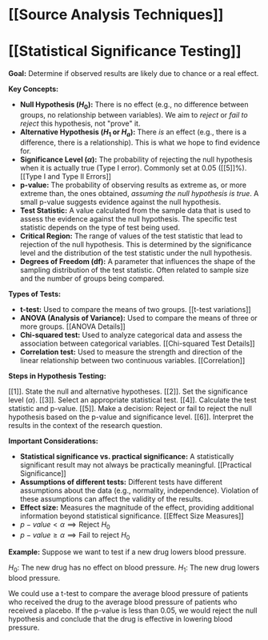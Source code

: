 # [[Source Analysis Techniques]]
# [[Statistical Significance Testing]]

**Goal:** Determine if observed results are likely due to chance or a real effect.

**Key Concepts:**

* **Null Hypothesis ($H_0$):**  There is no effect (e.g., no difference between groups, no relationship between variables).  We aim to *reject* or *fail to reject* this hypothesis, not "prove" it.
* **Alternative Hypothesis ($H_1$ or $H_a$):** There *is* an effect (e.g., there is a difference, there is a relationship).  This is what we hope to find evidence for.
* **Significance Level ($\alpha$):** The probability of rejecting the null hypothesis when it is actually true (Type I error). Commonly set at 0.05 ([[5]]%).  [[Type I and Type II Errors]]
* **p-value:** The probability of observing results as extreme as, or more extreme than, the ones obtained, *assuming the null hypothesis is true*. A small p-value suggests evidence against the null hypothesis.
* **Test Statistic:** A value calculated from the sample data that is used to assess the evidence against the null hypothesis.  The specific test statistic depends on the type of test being used.
* **Critical Region:** The range of values of the test statistic that lead to rejection of the null hypothesis.  This is determined by the significance level and the distribution of the test statistic under the null hypothesis.
* **Degrees of Freedom (df):**  A parameter that influences the shape of the sampling distribution of the test statistic.  Often related to sample size and the number of groups being compared.

**Types of Tests:**

* **t-test:** Used to compare the means of two groups.  [[t-test variations]]
* **ANOVA (Analysis of Variance):** Used to compare the means of three or more groups. [[ANOVA Details]]
* **Chi-squared test:** Used to analyze categorical data and assess the association between categorical variables. [[Chi-squared Test Details]]
* **Correlation test:** Used to measure the strength and direction of the linear relationship between two continuous variables. [[Correlation]]


**Steps in Hypothesis Testing:**

[[1]]. State the null and alternative hypotheses.
[[2]]. Set the significance level ($\alpha$).
[[3]]. Select an appropriate statistical test.
[[4]]. Calculate the test statistic and p-value.
[[5]]. Make a decision: Reject or fail to reject the null hypothesis based on the p-value and significance level.
[[6]]. Interpret the results in the context of the research question.


**Important Considerations:**

* **Statistical significance vs. practical significance:** A statistically significant result may not always be practically meaningful.  [[Practical Significance]]
* **Assumptions of different tests:**  Different tests have different assumptions about the data (e.g., normality, independence).  Violation of these assumptions can affect the validity of the results.
* **Effect size:**  Measures the magnitude of the effect, providing additional information beyond statistical significance. [[Effect Size Measures]]
* $p-value < \alpha \implies \text{Reject } H_0$
* $p-value \ge \alpha \implies \text{Fail to reject } H_0$


**Example:**  Suppose we want to test if a new drug lowers blood pressure.

$H_0$: The new drug has no effect on blood pressure.
$H_1$: The new drug lowers blood pressure.


We could use a t-test to compare the average blood pressure of patients who received the drug to the average blood pressure of patients who received a placebo.  If the p-value is less than 0.05, we would reject the null hypothesis and conclude that the drug is effective in lowering blood pressure.
